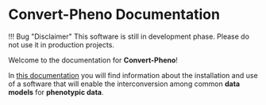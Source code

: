 # Convert-Pheno Documentation

!!! Bug "Disclaimer"
    This software is still in development phase. Please do not use it in production projects.

Welcome to the documentation for **Convert-Pheno**!

In [this documentation](https://mrueda.github.io/convert-pheno) you will find information about the installation and use of a software that will enable the interconversion among common **data models** for **phenotypic data**.
